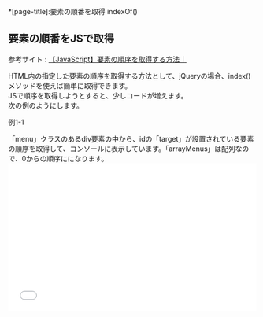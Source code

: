 *[page-title]:要素の順番を取得 indexOf()

## 要素の順番をJSで取得

参考サイト
: [【JavaScript】要素の順序を取得する方法｜](https://blog-and-destroy.com/24250)

HTML内の指定した要素の順序を取得する方法として、jQueryの場合、index()メソッドを使えば簡単に取得できます。  
JSで順序を取得しようとすると、少しコードが増えます。  
次の例のようにします。

<div class="exp">
	<p class="tmp"><span>例1-1</span></p>
	「menu」クラスのあるdiv要素の中から、idの「target」が設置されている要素の順序を取得して、コンソールに表示しています。「arrayMenus」は配列なので、0からの順序にになります。
	<iframe width="100%" height="300" src="//jsfiddle.net/hirao/4g5jomd6/8/embedded/js,html,result/" allowfullscreen="allowfullscreen" allowpaymentrequest frameborder="0"></iframe>
</div>